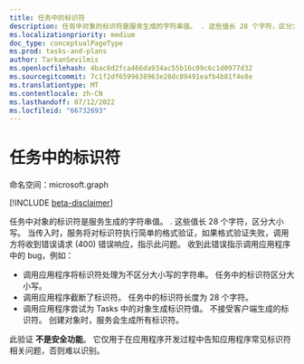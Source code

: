 ```yaml
---
title: 任务中的标识符
description: 任务中对象的标识符是服务生成的字符串值。 . 这些值长 28 个字符，区分大小写。 当传入时，服务将对标识符执行简单的格式验证，如果格式验证失败，调用方将收到错误请求 (400) 错误响应，指示此问题。 收到此错误指示调用应用程序中的 bug，例如：
ms.localizationpriority: medium
doc_type: conceptualPageType
ms.prod: tasks-and-plans
author: TarkanSevilmis
ms.openlocfilehash: 4bac8d2fca466da934ac55b16c09c6c1d0977d32
ms.sourcegitcommit: 7c1f2df6599638963e28dc89491eafb4b81f4e8e
ms.translationtype: MT
ms.contentlocale: zh-CN
ms.lasthandoff: 07/12/2022
ms.locfileid: "66732693"
---
```

# <a name="identifiers-in-tasks"></a>任务中的标识符

命名空间：microsoft.graph

[!INCLUDE [beta-disclaimer](../../includes/beta-disclaimer.md)]

任务中对象的标识符是服务生成的字符串值。 . 这些值长 28 个字符，区分大小写。 当传入时，服务将对标识符执行简单的格式验证，如果格式验证失败，调用方将收到错误请求 (400) 错误响应，指示此问题。 收到此错误指示调用应用程序中的 bug，例如：

- 调用应用程序将标识符处理为不区分大小写的字符串。 任务中的标识符区分大小写。
- 调用应用程序截断了标识符。 任务中的标识符长度为 28 个字符。
- 调用应用程序尝试为 Tasks 中的对象生成标识符值。 不接受客户端生成的标识符。 创建对象时，服务会生成所有标识符。

此验证 **不是安全功能**。 它仅用于在应用程序开发过程中告知应用程序常见标识符相关问题，否则难以识别。


